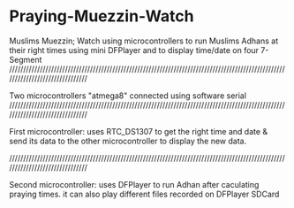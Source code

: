 # Praying-Muezzin-Watch
Muslims Muezzin; Watch
using microcontrollers to run Muslims Adhans at their right times using mini DFPlayer
and to display time/date on four 7-Segment 
///////////////////////////////////////////////////////////////////////////////////////////////////////////////////////////////

Two microcontrollers "atmega8" connected using software serial 
///////////////////////////////////////////////////////////////////////////////////////////////////////////////////////////////

First microcontroller:
uses RTC_DS1307 to get the right time and date & send its data to the other microcontroller to display the new data.

///////////////////////////////////////////////////////////////////////////////////////////////////////////////////////////////

Second microcontroller:
uses DFPlayer to run Adhan after caculating praying times.
it can also play different files recorded on DFPlayer SDCard
